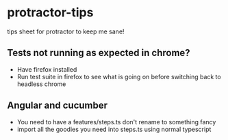 # protractor-tips
tips sheet for protractor to keep me sane!

## Tests not running as expected in chrome?
* Have firefox installed
* Run test suite in firefox to see what is going on before switching back to headless chrome

## Angular and cucumber
* You need to have a features/steps.ts don't rename to something fancy
* import all the goodies you need into steps.ts using normal typescript
